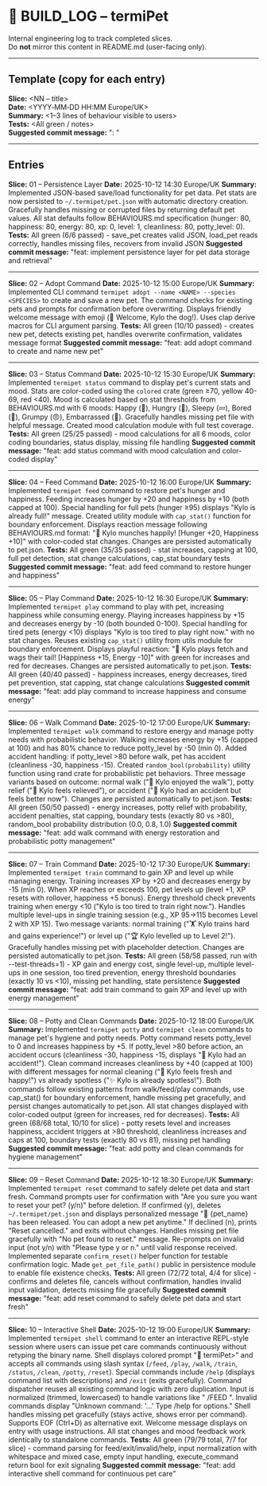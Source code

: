 # 🧾 BUILD_LOG – termiPet

Internal engineering log to track completed slices.  
Do **not** mirror this content in README.md (user-facing only).

---

## Template (copy for each entry)
**Slice:** <NN – title>  
**Date:** <YYYY‑MM‑DD HH:MM Europe/UK>  
**Summary:** <1–3 lines of behaviour visible to users>  
**Tests:** <All green / notes>  
**Suggested commit message:** "<NN>: <imperative description>"

---

## Entries

**Slice:** 01 – Persistence Layer
**Date:** 2025-10-12 14:30 Europe/UK
**Summary:** Implemented JSON-based save/load functionality for pet data. Pet stats are now persisted to `~/.termipet/pet.json` with automatic directory creation. Gracefully handles missing or corrupted files by returning default pet values. All stat defaults follow BEHAVIOURS.md specification (hunger: 80, happiness: 80, energy: 80, xp: 0, level: 1, cleanliness: 80, potty_level: 0).
**Tests:** All green (6/6 passed) - save_pet creates valid JSON, load_pet reads correctly, handles missing files, recovers from invalid JSON
**Suggested commit message:** "feat: implement persistence layer for pet data storage and retrieval"

---

**Slice:** 02 – Adopt Command
**Date:** 2025-10-12 15:00 Europe/UK
**Summary:** Implemented CLI command `termipet adopt --name <NAME> --species <SPECIES>` to create and save a new pet. The command checks for existing pets and prompts for confirmation before overwriting. Displays friendly welcome message with emoji (🐾 Welcome, Kylo the dog!). Uses clap derive macros for CLI argument parsing.
**Tests:** All green (10/10 passed) - creates new pet, detects existing pet, handles overwrite confirmation, validates message format
**Suggested commit message:** "feat: add adopt command to create and name new pet"

---

**Slice:** 03 – Status Command
**Date:** 2025-10-12 15:30 Europe/UK
**Summary:** Implemented `termipet status` command to display pet's current stats and mood. Stats are color-coded using the `colored` crate (green ≥70, yellow 40-69, red <40). Mood is calculated based on stat thresholds from BEHAVIOURS.md with 6 moods: Happy (🐾), Hungry (🍖), Sleepy (💤), Bored (🎾), Grumpy (😠), Embarrassed (💩). Gracefully handles missing pet file with helpful message. Created mood calculation module with full test coverage.
**Tests:** All green (25/25 passed) - mood calculations for all 6 moods, color coding boundaries, status display, missing file handling
**Suggested commit message:** "feat: add status command with mood calculation and color-coded display"

---

**Slice:** 04 – Feed Command
**Date:** 2025-10-12 16:00 Europe/UK
**Summary:** Implemented `termipet feed` command to restore pet's hunger and happiness. Feeding increases hunger by +20 and happiness by +10 (both capped at 100). Special handling for full pets (hunger ≥95) displays "Kylo is already full!" message. Created utility module with `cap_stat()` function for boundary enforcement. Displays reaction message following BEHAVIOURS.md format: "🍖 Kylo munches happily! [Hunger +20, Happiness +10]" with color-coded stat changes. Changes are persisted automatically to pet.json.
**Tests:** All green (35/35 passed) - stat increases, capping at 100, full pet detection, stat change calculations, cap_stat boundary tests
**Suggested commit message:** "feat: add feed command to restore hunger and happiness"

---

**Slice:** 05 – Play Command
**Date:** 2025-10-12 16:30 Europe/UK
**Summary:** Implemented `termipet play` command to play with pet, increasing happiness while consuming energy. Playing increases happiness by +15 and decreases energy by -10 (both bounded 0-100). Special handling for tired pets (energy <10) displays "Kylo is too tired to play right now." with no stat changes. Reuses existing `cap_stat()` utility from utils module for boundary enforcement. Displays playful reaction: "🎾 Kylo plays fetch and wags their tail! [Happiness +15, Energy -10]" with green for increases and red for decreases. Changes are persisted automatically to pet.json.
**Tests:** All green (40/40 passed) - happiness increases, energy decreases, tired pet prevention, stat capping, stat change calculations
**Suggested commit message:** "feat: add play command to increase happiness and consume energy"

---

**Slice:** 06 – Walk Command
**Date:** 2025-10-12 17:00 Europe/UK
**Summary:** Implemented `termipet walk` command to restore energy and manage potty needs with probabilistic behavior. Walking increases energy by +15 (capped at 100) and has 80% chance to reduce potty_level by -50 (min 0). Added accident handling: if potty_level >80 before walk, pet has accident (cleanliness -30, happiness -15). Created `random_bool(probability)` utility function using rand crate for probabilistic pet behaviors. Three message variants based on outcome: normal walk ("🚶 Kylo enjoyed the walk"), potty relief ("🚶 Kylo feels relieved"), or accident ("💩 Kylo had an accident but feels better now"). Changes are persisted automatically to pet.json.
**Tests:** All green (50/50 passed) - energy increases, potty relief with probability, accident penalties, stat capping, boundary tests (exactly 80 vs >80), random_bool probability distribution (0.0, 0.8, 1.0)
**Suggested commit message:** "feat: add walk command with energy restoration and probabilistic potty management"

---

**Slice:** 07 – Train Command
**Date:** 2025-10-12 17:30 Europe/UK
**Summary:** Implemented `termipet train` command to gain XP and level up while managing energy. Training increases XP by +20 and decreases energy by -15 (min 0). When XP reaches or exceeds 100, pet levels up (level +1, XP resets with rollover, happiness +5 bonus). Energy threshold check prevents training when energy <10 ("Kylo is too tired to train right now."). Handles multiple level-ups in single training session (e.g., XP 95→115 becomes Level 2 with XP 15). Two message variants: normal training ("🏋️ Kylo trains hard and gains experience!") or level up ("🏆 Kylo levelled up to Level 2!"). Gracefully handles missing pet with placeholder detection. Changes are persisted automatically to pet.json.
**Tests:** All green (58/58 passed, run with --test-threads=1) - XP gain and energy cost, single level-up, multiple level-ups in one session, too tired prevention, energy threshold boundaries (exactly 10 vs <10), missing pet handling, state persistence
**Suggested commit message:** "feat: add train command to gain XP and level up with energy management"

---

**Slice:** 08 – Potty and Clean Commands
**Date:** 2025-10-12 18:00 Europe/UK
**Summary:** Implemented `termipet potty` and `termipet clean` commands to manage pet's hygiene and potty needs. Potty command resets potty_level to 0 and increases happiness by +5. If potty_level >80 before action, an accident occurs (cleanliness -30, happiness -15, displays "💩 Kylo had an accident!"). Clean command increases cleanliness by +40 (capped at 100) with different messages for normal cleaning ("🧼 Kylo feels fresh and happy!") vs already spotless ("✨ Kylo is already spotless!"). Both commands follow existing patterns from walk/feed/play commands, use cap_stat() for boundary enforcement, handle missing pet gracefully, and persist changes automatically to pet.json. All stat changes displayed with color-coded output (green for increases, red for decreases).
**Tests:** All green (68/68 total, 10/10 for slice) - potty resets level and increases happiness, accident triggers at >80 threshold, cleanliness increases and caps at 100, boundary tests (exactly 80 vs 81), missing pet handling
**Suggested commit message:** "feat: add potty and clean commands for hygiene management"

---

**Slice:** 09 – Reset Command
**Date:** 2025-10-12 18:30 Europe/UK
**Summary:** Implemented `termipet reset` command to safely delete pet data and start fresh. Command prompts user for confirmation with "Are you sure you want to reset your pet? (y/n)" before deletion. If confirmed (y), deletes `~/.termipet/pet.json` and displays personalized message "🐾 {pet_name} has been released. You can adopt a new pet anytime." If declined (n), prints "Reset cancelled." and exits without changes. Handles missing pet file gracefully with "No pet found to reset." message. Re-prompts on invalid input (not y/n) with "Please type y or n." until valid response received. Implemented separate `confirm_reset()` helper function for testable confirmation logic. Made `get_pet_file_path()` public in persistence module to enable file existence checks.
**Tests:** All green (72/72 total, 4/4 for slice) - confirms and deletes file, cancels without confirmation, handles invalid input validation, detects missing file gracefully
**Suggested commit message:** "feat: add reset command to safely delete pet data and start fresh"

---

**Slice:** 10 – Interactive Shell
**Date:** 2025-10-12 19:00 Europe/UK
**Summary:** Implemented `termipet shell` command to enter an interactive REPL-style session where users can issue pet care commands continuously without retyping the binary name. Shell displays colored prompt "🐾 termiPet>" and accepts all commands using slash syntax (`/feed`, `/play`, `/walk`, `/train`, `/status`, `/clean`, `/potty`, `/reset`). Special commands include `/help` (displays command list with descriptions) and `/exit` (exits gracefully). Command dispatcher reuses all existing command logic with zero duplication. Input is normalized (trimmed, lowercased) to handle variations like "  /FEED  ". Invalid commands display "Unknown command: '...' Type /help for options." Shell handles missing pet gracefully (stays active, shows error per command). Supports EOF (Ctrl+D) as alternative exit. Welcome message displays on entry with usage instructions. All stat changes and mood feedback work identically to standalone commands.
**Tests:** All green (79/79 total, 7/7 for slice) - command parsing for feed/exit/invalid/help, input normalization with whitespace and mixed case, empty input handling, execute_command return bool for exit signaling
**Suggested commit message:** "feat: add interactive shell command for continuous pet care"
